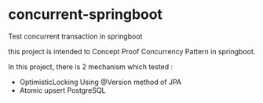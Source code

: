 # concurrent-springboot
Test concurrent transaction in springboot

this project is intended to Concept Proof Concurrency Pattern in springboot.

In this project, there is 2 mechanism which tested :

* OptimisticLocking Using @Version method of JPA
* Atomic upsert PostgreSQL

